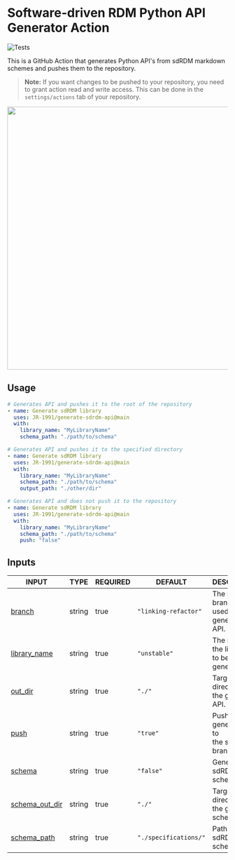 # Software-driven RDM Python API Generator Action

![Tests](https://github.com/JR-1991/generate-sdrdm-api/actions/workflows/test_action.yml/badge.svg)

This is a GitHub Action that generates Python API's from sdRDM markdown schemes and pushes them to the repository.

> **Note:** If you want changes to be pushed to your repository, you need to grant action read and write access. This can be done in the `settings/actions` tab of your repository.

<p align="center" >
  <img
    src="https://i0.wp.com/user-images.githubusercontent.com/185122/115415646-1487b780-a1c5-11eb-99e2-1cafe81873b5.png?ssl=1"
    width="600"
  />
</p>

## Usage

```yaml
# Generates API and pushes it to the root of the repository
- name: Generate sdRDM library
  uses: JR-1991/generate-sdrdm-api@main
  with:
    library_name: "MyLibraryName"
    schema_path: "./path/to/schema"

# Generates API and pushes it to the specified directory
- name: Generate sdRDM library
  uses: JR-1991/generate-sdrdm-api@main
  with:
    library_name: "MyLibraryName"
    schema_path: "./path/to/schema"
    output_path: "./other/dir"

# Generates API and does not push it to the repository
- name: Generate sdRDM library
  uses: JR-1991/generate-sdrdm-api@main
  with:
    library_name: "MyLibraryName"
    schema_path: "./path/to/schema"
    push: "false"
```

## Inputs

<!-- AUTO-DOC-INPUT:START - Do not remove or modify this section -->

|                                   INPUT                                    |  TYPE  | REQUIRED |       DEFAULT        |                       DESCRIPTION                       |
|----------------------------------------------------------------------------|--------|----------|----------------------|---------------------------------------------------------|
|             <a name="input_branch"></a>[branch](#input_branch)             | string |   true   | `"linking-refactor"` | The sdRDM branch to be <br>used for the generated API.  |
|    <a name="input_library_name"></a>[library_name](#input_library_name)    | string |   true   |     `"unstable"`     |      The name of the library <br>to be generated.       |
|           <a name="input_out_dir"></a>[out_dir](#input_out_dir)            | string |   true   |        `"./"`        |      Target directory for the generated <br>API.        |
|                <a name="input_push"></a>[push](#input_push)                | string |   true   |       `"true"`       |  Push the generated API to <br>the specified branch.    |
|             <a name="input_schema"></a>[schema](#input_schema)             | string |   true   |      `"false"`       |               Generate the sdRDM schema.                |
| <a name="input_schema_out_dir"></a>[schema_out_dir](#input_schema_out_dir) | string |   true   |        `"./"`        |     Target directory for the generated <br>schema.      |
|     <a name="input_schema_path"></a>[schema_path](#input_schema_path)      | string |   true   | `"./specifications/"` |                Path to the sdRDM schema.                |

<!-- AUTO-DOC-INPUT:END -->
